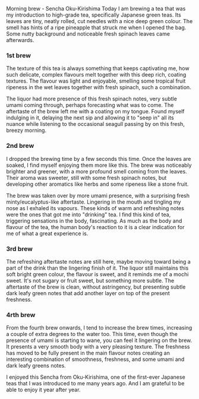 Morning brew - Sencha Oku-Kirishima
Today I am brewing a tea that was my introduction to high-grade tea, specifically Japanese green teas. Its leaves are tiny, neatly rolled, cut needles with a nice deep green colour. The smell has hints of a ripe pineapple that struck me when I opened the bag. Some nutty background and noticeable fresh spinach leaves came afterwards.


### 1st brew

The texture of this tea is always something that keeps captivating me, how such delicate, complex flavours melt together with this deep rich, coating textures. The flavour was light and enjoyable, smelling some tropical fruit ripeness in the wet leaves together with fresh spinach, such a combination.

The liquor had more presence of this fresh spinach notes, very subtle umami coming through, perhaps forecasting what was to come. The aftertaste of the brew left me with a coating on my tongue. Found myself indulging in it, delaying the next sip and allowing it to "seep in" all its nuance while listening to the occasional seagull passing by on this fresh, breezy morning.

### 2nd brew

I dropped the brewing time by a few seconds this time. Once the leaves are soaked, I find myself enjoying them more like this. The brew was noticeably brighter and greener, with a more profound smell coming from the leaves. Their aroma was sweeter, still with some fresh spinach notes, but developing other aromatics like herbs and some ripeness like a stone fruit.

The brew was taken over by more umami presence, with a surprising fresh minty/eucalyptus-like aftertaste. Lingering in the mouth and tingling my nose as I exhaled its vapours. These kinds of warm and refreshing notes were the ones that got me into "drinking" tea. I find this kind of tea, triggering sensations in the body, fascinating. As much as the body and flavour of the tea, the human body's reaction to it is a clear indication for me of what a great experience is.


### 3rd brew

The refreshing aftertaste notes are still here, maybe moving toward being a part of the drink than the lingering finish of it. The liquor still maintains this soft bright green colour, the flavour is sweet, and it reminds me of a mochi sweet. It's not sugary or fruit sweet, but something more subtle. The aftertaste of the brew is clean, without astringency, but presenting subtle dark leafy green notes that add another layer on top of the present freshness.

### 4rth brew

From the fourth brew onwards, I tend to increase the brew times, increasing a couple of extra degrees to the water too. This time, even though the presence of umami is starting to wane, you can feel it lingering on the brew. It presents a very smooth body with a very pleasing texture. The freshness has moved to be fully present in the main flavour notes creating an interesting combination of smoothness, freshness, and some umami and dark leafy greens notes. 

I enjoyed this Sencha from Oku-Kirishima, one of the first-ever Japanese teas that I was introduced to me many years ago. And I am grateful to be able to enjoy it year after year.